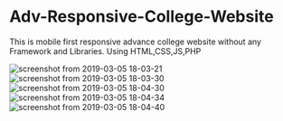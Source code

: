 # Adv-Responsive-College-Website
This is mobile first responsive advance college website without any Framework and Libraries.
Using HTML,CSS,JS,PHP

![screenshot from 2019-03-05 18-03-21](https://user-images.githubusercontent.com/31858286/53806683-9ed41980-3f73-11e9-8164-6bfd3579a7eb.png)
![screenshot from 2019-03-05 18-03-30](https://user-images.githubusercontent.com/31858286/53806684-a09ddd00-3f73-11e9-8a4a-0ce6b325419d.png)
![screenshot from 2019-03-05 18-04-30](https://user-images.githubusercontent.com/31858286/53806708-b27f8000-3f73-11e9-9ddb-8ecf5759c158.png) ![screenshot from 2019-03-05 18-04-34](https://user-images.githubusercontent.com/31858286/53806711-b4e1da00-3f73-11e9-9ae4-4c2e147e5da1.png) ![screenshot from 2019-03-05 18-04-40](https://user-images.githubusercontent.com/31858286/53806713-b7443400-3f73-11e9-9ccf-03b4c28c74a0.png)
